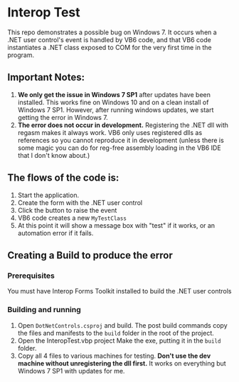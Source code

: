 # Interop Test

This repo demonstrates a possible bug on Windows 7. It occurs when a .NET user control's event is handled by VB6 code, and that VB6 code instantiates a .NET class exposed to COM for the very first time in the program.

## Important Notes:
1. **We only get the issue in Windows 7 SP1** after updates have been installed. This works fine on Windows 10 and on a clean install of Windows 7 SP1. However, after running windows updates, we start getting the error in Windows 7.
2. **The error does not occur in development.** Registering the .NET dll with regasm makes it always work. VB6 only uses registered dlls as references so you cannot reproduce it in development (unless there is some magic you can do for reg-free assembly loading in the VB6 IDE that I don't know about.)

## The flows of the code is:

1. Start the application.
2. Create the form with the .NET user control
3. Click the button to raise the event
4. VB6 code creates a new `MyTestClass`
5. At this point it will show a message box with "test" if it works, or an automation error if it fails.


## Creating a Build to produce the error

### Prerequisites
You must have Interop Forms Toolkit installed to build the .NET user controls

### Building and running
1. Open ```DotNetControls.csproj``` and build. The post build commands copy the files and manifests to the ```build``` folder in the root of the project.
2. Open the InteropTest.vbp project Make the exe, putting it in the ```build``` folder.
3. Copy all 4 files to various machines for testing. **Don't use the dev machine without unregistering the dll first.** It works on everything but Windows 7 SP1 with updates for me.

